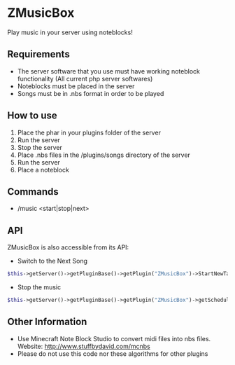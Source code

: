 # ZMusicBox
Play music in your server using noteblocks!


## Requirements
 - The server software that you use must have working noteblock functionality (All current php server softwares)
 - Noteblocks must be placed in the server
 - Songs must be in .nbs format in order to be played

## How to use
1) Place the phar in your plugins folder of the server
2) Run the server
3) Stop the server
4) Place .nbs files in the /plugins/songs directory of the server
5) Run the server
6) Place a noteblock

## Commands

 - /music <start|stop|next>

## API
ZMusicBox is also accessible from its API:
 - Switch to the Next Song
```php
$this->getServer()->getPluginBase()->getPlugin("ZMusicBox")->StartNewTask();
```
 - Stop the music
```php
$this->getServer()->getPluginBase()->getPlugin("ZMusicBox")->getScheduler()->cancelAllTasks($this->getServer()->getPluginBase()->getPlugin("ZMusicBox"));
```

## Other Information
 - Use Minecraft Note Block Studio to convert midi files into nbs files.
Website: http://www.stuffbydavid.com/mcnbs
 - Please do not use this code nor these algorithms for other plugins
